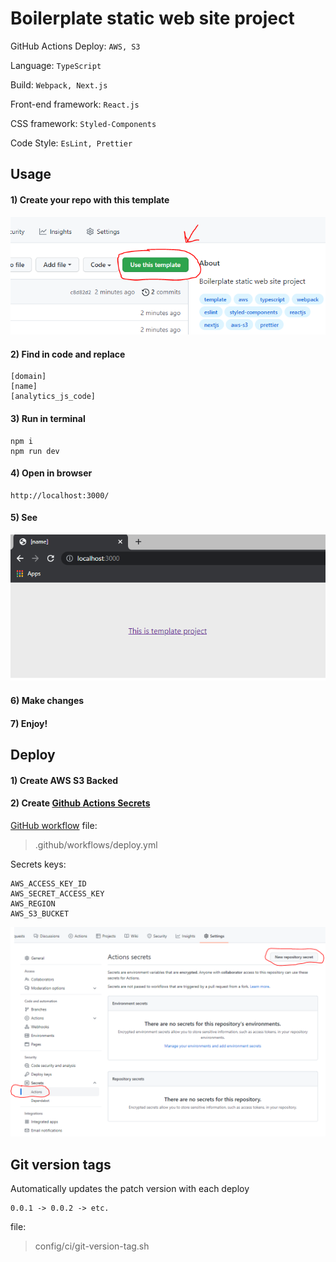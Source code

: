 # Boilerplate static web site project
GitHub Actions Deploy: `AWS, S3`

Language: `TypeScript`

Build: `Webpack, Next.js`

Front-end framework: `React.js`

CSS framework: `Styled-Components`

Code Style: `EsLint, Prettier`

## Usage

#### 1) Create your repo with this template
![screenshot](./docs/3.png)

#### 2) Find in code and replace
```
[domain]
[name]
[analytics_js_code]
```
#### 3) Run in terminal
```
npm i
npm run dev
```
#### 4) Open in browser
```
http://localhost:3000/
```
#### 5) See
![screenshot](./docs/1.png)
#### 6) Make changes
#### 7) Enjoy!

## Deploy

#### 1) Create AWS S3 Backed
#### 2) Create [Github Actions Secrets](https://docs.github.com/en/actions/security-guides/encrypted-secrets)
[GitHub workflow](https://docs.github.com/en/actions/learn-github-actions/understanding-github-actions) file:
> .github/workflows/deploy.yml

Secrets keys:
```
AWS_ACCESS_KEY_ID
AWS_SECRET_ACCESS_KEY
AWS_REGION
AWS_S3_BUCKET
```
![screenshot](./docs/2.png)

## Git version tags

Automatically updates the patch version with each deploy

```
0.0.1 -> 0.0.2 -> etc.
```

file:
> config/ci/git-version-tag.sh
